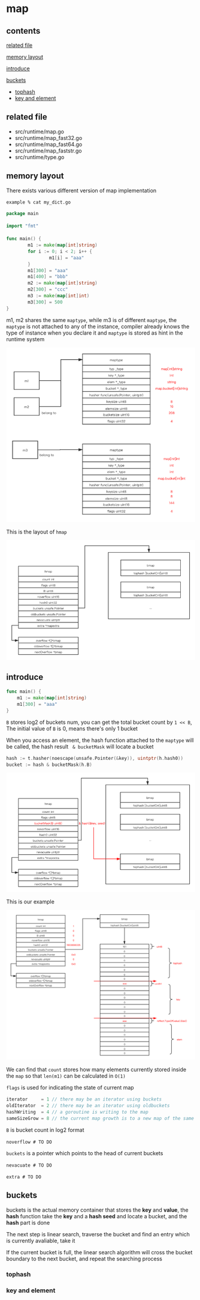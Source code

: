 # map

## contents

[related file](#related-file)

[memory layout](#memory-layout)

[introduce](#introduce)

[buckets](#buckets)

* [tophash](#tophash)
* [key and element](#key-and-element)

## related file

* src/runtime/map.go
* src/runtime/map_fast32.go
* src/runtime/map_fast64.go
* src/runtime/map_faststr.go
* src/runtime/type.go

## memory layout

There exists various different version of map implementation

```shell
example % cat my_dict.go
```

```go
package main

import "fmt"

func main() {
        m1 := make(map[int]string)
        for i := 0; i < 2; i++ {
                m1[i] = "aaa"
        }
        m1[300] = "aaa"
        m1[400] = "bbb"
        m2 := make(map[int]string)
        m2[300] = "ccc"
        m3 := make(map[int]int)
        m3[300] = 500
}
```

m1, m2 shares the same `maptype`, while m3 is of different `maptype`, the `maptype` is not attached to any of the instance, compiler already knows the type of instance when you declare it and `maptype` is stored as hint in the runtime system

![maptype](./maptype.png)

This is the layout of `hmap`

![hmap](./hmap.png)

## introduce

```go
func main() {
	m1 := make(map[int]string)
	m1[300] = "aaa"
}
```

`B` stores log2 of buckets num, you can get the total bucket count by `1 << B`, The initial value of `B` is 0, means there's only 1 bucket

When you access an element, the hash function attached to the `maptype` will be called, the hash result ` & bucketMask` will locate a bucket

```go
hash := t.hasher(noescape(unsafe.Pointer(&key)), uintptr(h.hash0))
bucket := hash & bucketMask(h.B)
```

![assign](./assign.png)

This is our example

![assign1](./assign1.png)

We can find that `count` stores how many elements currently stored inside the `map` so that `len(m1)` can be calculated in `O(1)` 

`flags` is used for indicating the state of current map

```go
iterator     = 1 // there may be an iterator using buckets
oldIterator  = 2 // there may be an iterator using oldbuckets
hashWriting  = 4 // a goroutine is writing to the map
sameSizeGrow = 8 // the current map growth is to a new map of the same size
```

`B` is bucket count in log2 format

`noverflow # TO DO`

`buckets` is a pointer which points to the head of current buckets

`nevacuate # TO DO`

`extra # TO DO`

## buckets

buckets is the actual memory container that stores the **key** and **value**, the **hash** function take the **key** and a **hash seed** and locate a bucket, and the **hash** part is done

The next step is linear search, traverse the bucket and find an entry which is currently avaliable, take it

If the current bucket is full, the linear search algorithm will cross the bucket boundary to the next bucket, and repeat the searching process

### tophash

### key and element

